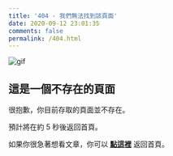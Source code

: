 ```yaml
---
title: '404 - 我們無法找到該頁面'
date: 2020-09-12 23:01:35
comments: false
permalink: /404.html
---
```


<!-- markdownlint-disable MD039 MD033 -->
![gif](https://i.imgur.com/AScyvuZ.gif)

## 這是一個不存在的頁面

很抱歉，你目前存取的頁面並不存在。

預計將在約 <span id="timeout">5</span> 秒後返回首頁。

如果你很急著想看文章，你可以 **[點這裡](https://nocab7714.github.io/)** 返回首頁。

<script>
let countTime = 5;

function count() {
  
  document.getElementById('timeout').textContent = countTime;
  countTime -= 1;
  if(countTime === 0){
    location.href = 'https://nocab7714.github.io/'; // 記得改成自己網址 Url
  }
  setTimeout(() => {
    count();
  }, 1000);
}

count();
</script>
